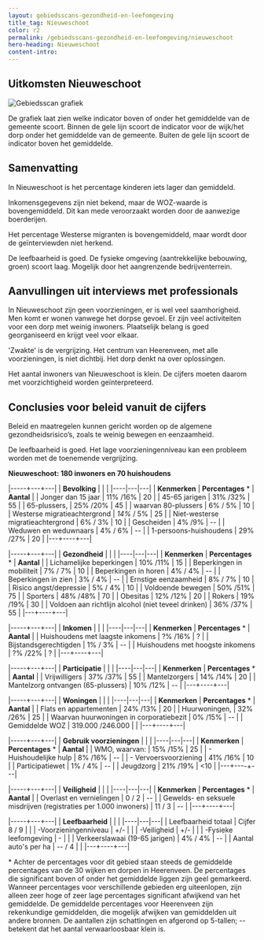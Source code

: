 ```yaml
---
layout: gebiedsscans-gezondheid-en-leefomgeving
title_tag: Nieuweschoot
color: r2
permalink: /gebiedsscans-gezondheid-en-leefomgeving/nieuweschoot
hero-heading: Nieuweschoot
content-intro:
---
```

## Uitkomsten Nieuweschoot

![Gebiedsscan grafiek](/uploads/Grafieken_Gebiedsscans_Dorpen-16.png)

De grafiek laat zien welke indicator boven of onder het gemiddelde van de gemeente scoort. Binnen de gele lijn scoort de indicator voor de wijk/het dorp onder het gemiddelde van de gemeente. Buiten de gele lijn scoort de indicator boven het gemiddelde.

## Samenvatting
In Nieuweschoot is het percentage kinderen iets lager dan gemiddeld.

Inkomensgegevens zijn niet bekend, maar de WOZ-waarde is bovengemiddeld. Dit kan mede veroorzaakt worden door de aanwezige boerderijen.

Het percentage Westerse migranten is bovengemiddeld, maar wordt door de geïnterviewden niet herkend.

De leefbaarheid is goed. De fysieke omgeving (aantrekkelijke bebouwing, groen) scoort laag. Mogelijk door het aangrenzende bedrijventerrein.

## Aanvullingen uit interviews met professionals
In Nieuweschoot zijn geen voorzieningen, er is wel veel saamhorigheid. Men komt er wonen vanwege het dorpse gevoel. Er zijn veel activiteiten voor een dorp met weinig inwoners. Plaatselijk belang is goed georganiseerd en krijgt veel voor elkaar.

'Zwakte' is de vergrijzing. Het centrum van Heerenveen, met alle voorzieningen, is niet dichtbij. Het dorp denkt na over oplossingen.

Het aantal inwoners van Nieuweschoot is klein. De cijfers moeten daarom met voorzichtigheid worden geïnterpreteerd.

## Conclusies voor beleid vanuit de cijfers
Beleid en maatregelen kunnen gericht worden op de algemene gezondheidsrisico’s, zoals te weinig bewegen en eenzaamheid.

De leefbaarheid is goed.  Het lage voorzieningenniveau kan een probleem worden met de toenemende vergrijzing.

**Nieuweschoot: 180 inwoners en 70 huishoudens**


|-----+---+---|
|  **Bevolking**  |  |    |
|----|---|---|
| **Kenmerken**  | **Percentages** * | **Aantal** |
| Jonger dan 15 jaar                                  | 11% /16% | 20 |
| 45-65 jarigen                                       | 31% /32% | 55 |
| 65-plussers,                                        | 25% /20% | 45 |
| waarvan 80-plussers                                 | 6% / 5% | 10 |
| Westerse migratieachtergrond                        | _14%_ / 5%  | 25 |
| Niet-westerse migratieachtergrond                   | 6% / 3% | 10 |
| Gescheiden                                          | 4% /9% | -- |
| Weduwen en weduwnaars                               | 4% / 6% | -- |
| 1-persoons-huishoudens                              | 29% /27%  | 20 |
|---+----+---|

|-----+---+---|
| **Gezondheid** |     |     |
|----|---|---|
| **Kenmerken** | **Percentages** * | **Aantal** |
| Lichamelijke beperkingen                            |  10% /11%   |  15   |
| Beperkingen in mobiliteit                           |  7% / 7%   |  10   |
| Beperkingen in horen                                |  4% / 4%   |  --   |
| Beperkingen in zien                                 |  3% / 4%   |  --   |
| Ernstige eenzaamheid                                |  8% / 7%   |  10   |
| Risico angst/depressie                              |  5% / 4%   |  10   |
| Voldoende bewegen                                   |  50% /51%   |  75   |
| Sporters                                            |  48% /48%   |  70   |
| Obesitas                                            |  12% /12%   |  20   |
| Rokers                                              |  19% /19%   |  30   |
| Voldoen aan richtlijn alcohol (niet teveel drinken) |  36% /37%   |  55   |
|---+----+---|

|-----+---+---|
| **Inkomen** |     |     |
|----|---|---|
| **Kenmerken**    | **Percentages** * | **Aantal** |
| Huishoudens met laagste inkomens                    |  ?% /16%       |   ?      |
| Bijstandsgerechtigden                               |  1% / 3%      |   --      |
| Huishoudens met hoogste inkomens                    |  ?% /22%      |   ?      |
|---+----+---|

|-----+---+---|
| **Participatie** |     |     |
|----|---|---|
| **Kenmerken**  | **Percentages** * | **Aantal** |
| Vrijwilligers                                       |  37% /37%      |   55      |
| Mantelzorgers                                       |  14% /14%     |   20      |
| Mantelzorg ontvangen (65-plussers)                  |  10% /12%     |   --      |
|---+----+---|

|-----+---+---|
| **Woningen** |     |     |
|----|---|---|
| **Kenmerken** | **Percentages** * | **Aantal** |
| Flats en appartementen                              | 24% /13%  |  20 |
| Huurwoningen,                                       | 32% /26% |  25 |
| Waarvan huurwoningen in corporatiebezit             | 0% /15% |  -- |
| Gemiddelde WOZ                                      | 319.000 /246.000 |      |
|---+----+---|

|-----+---+---|
| **Gebruik voorzieningen** |     |     |
|----|---|---|
| **Kenmerken** | **Percentages** * | **Aantal** |
| WMO, waarvan:                                       | 15% /15% | 25 |
| - Huishoudelijke hulp                                 | 8% /16% | -- |
| - Vervoersvoorziening                                 | 41% /16% | 10 |
| Participatiewet                                     | 1% / 4% | -- |
| Jeugdzorg                                           | 21% /19% | <10 |
|---+----+---|

|-----+---+---|
| **Veiligheid** |     |     |
|----|---|---|
| **Kenmerken** | **Percentages** * | **Aantal** |
| Overlast en vernielingen                                           | 0 / 2 | -- |
| Gewelds- en seksuele misdrijven (registraties per 1.000 inwoners)  | 11 / 3 | -- |
|---+----+---|

|-----+---+---|
| **Leefbaarheid** |     |     |
|----|---|---|
| Leefbaarheid totaal                                | Cijfer 8 / 9 |                     |
| -Voorzieningenniveau                               | +/- |                     |
| -Veiligheid                                        | +/- |                       |
| -Fysieke leefomgeving                              | - |                       |
| Verkeerslawaai (19-65 jarigen)                     | 4% / 4% |    --                 |
| Aantal auto's per ha                               | -- / 4 |                     |
|---+----+---|

\* Achter de percentages voor dit gebied staan steeds de gemiddelde percentages van de 30 wijken en dorpen in Heerenveen. De percentages die significant boven of onder het gemiddelde liggen zijn geel gemarkeerd. Wanneer percentages voor verschillende gebieden erg uiteenlopen, zijn alleen zeer hoge of zeer lage percentages significant afwijkend van het gemiddelde. De gemiddelde percentages voor Heerenveen zijn rekenkundige gemiddelden, die mogelijk afwijken van gemiddelden uit andere bronnen. De aantallen zijn schattingen en afgerond op 5-tallen; -- betekent dat het aantal verwaarloosbaar klein is.
